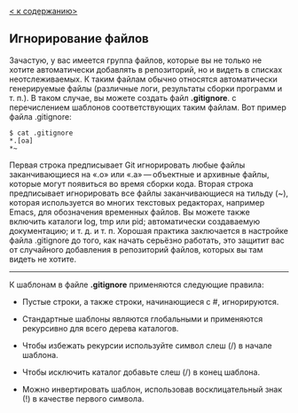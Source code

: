 [< к содержанию>](./readme.md)

## Игнорирование файлов

Зачастую, у вас имеется группа файлов, которые вы не только не хотите автоматически добавлять в репозиторий, но и видеть в списках неотслеживаемых. К таким файлам обычно относятся автоматически генерируемые файлы (различные логи, результаты сборки программ и т. п.). В таком случае, вы можете создать файл **.gitignore**. с перечислением шаблонов соответствующих таким файлам. Вот пример файла .gitignore:

```bash=
$ cat .gitignore
*.[oa]
*~
```

<p>Первая строка предписывает Git игнорировать любые файлы заканчивающиеся на «.o» или «.a» — объектные и архивные файлы, которые могут появиться во время сборки кода. Вторая строка предписывает игнорировать все файлы заканчивающиеся на тильду (~), которая используется во многих текстовых редакторах, например Emacs, для обозначения временных файлов. Вы можете также включить каталоги log, tmp или pid; автоматически создаваемую документацию; и т. д. и т. п. Хорошая практика заключается в настройке файла .gitignore до того, как начать серьёзно работать, это защитит вас от случайного добавления в репозиторий файлов, которых вы там видеть не хотите.<p>


---
К шаблонам в файле **.gitignore** применяются следующие правила:

- Пустые строки, а также строки, начинающиеся с #, игнорируются.

- Стандартные шаблоны являются глобальными и применяются рекурсивно для всего дерева каталогов.

- Чтобы избежать рекурсии используйте символ слеш (/) в начале шаблона.

- Чтобы исключить каталог добавьте слеш (/) в конец шаблона.

- Можно инвертировать шаблон, использовав восклицательный знак (!) в качестве первого символа.